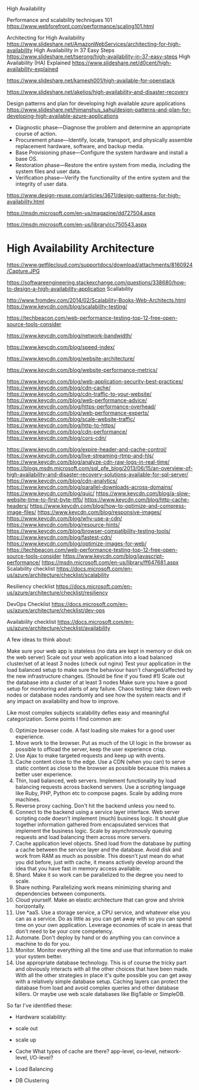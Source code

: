 High Availability 

Performance and scalability techniques 101
https://www.webforefront.com/performance/scaling101.html

Architecting for High Availability
https://www.slideshare.net/AmazonWebServices/architecting-for-high-availability
High Availability in 37 Easy Steps
https://www.slideshare.net/tserong/high-availability-in-37-easy-steps
High Availability (HA) Explained
https://www.slideshare.net/d0cent/high-availability-explained

https://www.slideshare.net/kamesh001/high-available-for-openstack

https://www.slideshare.net/akelios/high-availability-and-disaster-recovery


Design patterns and plan for developing high available azure applications
https://www.slideshare.net/himanshus_sahu/design-patterns-and-plan-for-developing-high-available-azure-applications

* Diagnostic phase—Diagnose the problem and determine an appropriate course of action.
* Procurement phase—Identify, locate, transport, and physically assemble replacement hardware, software, and backup media.
* Base Provisioning phase—Configure the system hardware and install a base OS.
* Restoration phase—Restore the entire system from media, including the system files and user data.
* Verification phase—Verify the functionality of the entire system and the integrity of user data.

https://www.design-reuse.com/articles/3671/design-patterns-for-high-availability.html


https://msdn.microsoft.com/en-us/magazine/dd727504.aspx

https://msdn.microsoft.com/en-us/library/cc750543.aspx


# High Availability Architecture
https://www.getfilecloud.com/supportdocs/download/attachments/8160924/Capture.JPG


https://softwareengineering.stackexchange.com/questions/338680/how-to-design-a-high-availability-application
Scallability

http://www.fromdev.com/2014/02/Scalability-Books-Web-Architects.html
https://www.keycdn.com/blog/scalability-testing/


https://techbeacon.com/web-performance-testing-top-12-free-open-source-tools-consider

https://www.keycdn.com/blog/network-bandwidth/

https://www.keycdn.com/blog/speed-index/

https://www.keycdn.com/blog/website-architecture/


https://www.keycdn.com/blog/website-performance-metrics/


https://www.keycdn.com/blog/web-application-security-best-practices/
https://www.keycdn.com/blog/cdn-cache/
https://www.keycdn.com/blog/cdn-traffic-to-your-website/
https://www.keycdn.com/blog/web-performance-advice/
https://www.keycdn.com/blog/https-performance-overhead/
https://www.keycdn.com/blog/web-performance-experts/
https://www.keycdn.com/blog/scale-website-traffic/
https://www.keycdn.com/blog/http-to-https/
https://www.keycdn.com/blog/cdn-performance/
https://www.keycdn.com/blog/cors-cdn/

https://www.keycdn.com/blog/expire-header-and-cache-control/
https://www.keycdn.com/blog/live-streaming-rtmp-and-hls/
https://www.keycdn.com/blog/analyze-cdn-raw-logs-in-real-time/
https://blogs.msdn.microsoft.com/sql_pfe_blog/2013/06/15/an-overview-of-high-availability-and-disaster-recovery-solutions-available-for-sql-server/
https://www.keycdn.com/blog/cdn-analytics/
https://www.keycdn.com/blog/parallel-downloads-across-domains/
https://www.keycdn.com/blog/quic/
https://www.keycdn.com/blog/a-slow-website-time-to-first-byte-ttfb/
https://www.keycdn.com/blog/http-cache-headers/
https://www.keycdn.com/blog/how-to-optimize-and-compress-image-files/
https://www.keycdn.com/blog/responsive-images/
https://www.keycdn.com/blog/why-use-a-cdn/
https://www.keycdn.com/blog/resource-hints/
https://www.keycdn.com/blog/browser-compatibility-testing-tools/
https://www.keycdn.com/blog/fastest-cdn/
https://www.keycdn.com/blog/optimize-images-for-web/
https://techbeacon.com/web-performance-testing-top-12-free-open-source-tools-consider
https://www.keycdn.com/blog/javascript-performance/
https://msdn.microsoft.com/en-us/library/ff647681.aspx
Scalability checklist
https://docs.microsoft.com/en-us/azure/architecture/checklist/scalability

Resiliency checklist
https://docs.microsoft.com/en-us/azure/architecture/checklist/resiliency


DevOps Checklist
https://docs.microsoft.com/en-us/azure/architecture/checklist/dev-ops


Availability checklist
https://docs.microsoft.com/en-us/azure/architecture/checklist/availability






A few ideas to think about:

Make sure your web app is stateless (no data are kept in memory or disk on the web server)
Scale out your web application into a load balanced cluster/set of at least 3 nodes (check out nginx)
Test your application in the load balanced setup to make sure the behaviour hasn't changed/affected by the new infrastructure changes. (Should be fine if you fixed #1)
Scale out the database into a cluster of at least 3 nodes
Make sure you have a good setup for monitoring and alerts of any failure.
Chaos testing: take down web nodes or database nodes randomly and see how the system reacts and if any impact on availability and how to improve.



Like most complex subjects scalability defies easy and meaningful categorization. Some points I find common are:

0. Optimize browser code. A fast loading site makes for a good user experience.
1. Move work to the browser. Put as much of the UI logic in the browser as possible to offload the server, keep the user experience crisp. 
2. Use Ajax to make targeted requests and keep up with events.
3. Cache content close to the edge. Use a CDN (when you can) to serve static content as close to the browser as possible because this makes a better user experience.
4. Thin, load balanced, web servers. Implement functionality by load balancing requests across backend servers. Use a scripting language like Ruby, PHP, Python etc to compose pages. Scale by adding more machines.
5. Reverse proxy caching. Don't hit the backend unless you need to.
6. Connect to the backend using a service layer interface. Web server scripting code doesn't implement (much) business logic. It should glue together information gathered from encapsulated services that implement the business logic. Scale by asynchronously queuing requests and load balancing them across more servers.
7. Cache application level objects. Shed load from the database by putting a cache between the service layer and the database. Avoid disk and work from RAM as much as possible. This doesn't just mean do what you did before, just with cache, it means actively develop around the idea that you have fast in memory access available.
8. Shard. Make it so work can be parallelized to the degree you need to scale.
9. Share nothing. Parallelizing work means minimizing sharing and dependencies between components.
10. Cloud yourself. Make an elastic architecture that can grow and shrink horizontally.
11. Use *aaS. Use a storage service, a CPU service, and whatever else you can as a service. Do as little as you can get away with so you can spend time on your own application. Leverage economies of scale in areas that don't need to be your core competency.
12. Automate. Don't deploy by hand or do anything you can convince a machine to do for you.
13. Monitor. Monitor everything all the time and use that information to make your system better.
14. Use appropriate database technology. This is of course the tricky part and obviously interacts with all the other choices that have been made. With all the other strategies in place it's quite possible you can get away with a relatively simple database setup. Caching layers can protect the database from load and avoid complex queries and other database killers. Or maybe use web scale databases like BigTable or SimpleDB.

So far I've identified these:

- Hardware scalability:
- scale out
- scale up

- Cache
What types of cache are there? app-level, os-level, network-level, I/O-level?
- Load Balancing
- DB Clustering

